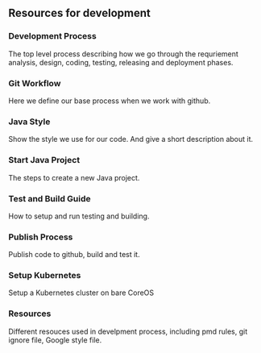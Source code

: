 ## Resources for development

### Development Process
The top level process describing how we go through the requriement analysis, design, coding, testing, releasing and deployment phases. 

### Git Workflow
Here we define our base process when we work with github.

### Java Style
Show the style we use for our code. And give a short description about it.

### Start Java Project 
The steps to create a new Java project.

### Test and Build Guide
How to setup and run testing and building. 

### Publish Process
Publish code to github, build and test it. 

### Setup Kubernetes
Setup a Kubernetes cluster on bare CoreOS

### Resources
Different resouces used in develpment process, including pmd rules, git ignore file, Google style file. 

